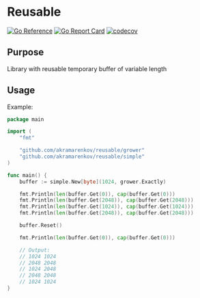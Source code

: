 # Reusable

[![Go Reference](https://pkg.go.dev/badge/github.com/akramarenkov/reusable.svg)](https://pkg.go.dev/github.com/akramarenkov/reusable)
[![Go Report Card](https://goreportcard.com/badge/github.com/akramarenkov/reusable)](https://goreportcard.com/report/github.com/akramarenkov/reusable)
[![codecov](https://codecov.io/gh/akramarenkov/reusable/branch/master/graph/badge.svg?token=h4cv2z4hnB)](https://codecov.io/gh/akramarenkov/reusable)

## Purpose

Library with reusable temporary buffer of variable length

## Usage

Example:

```go
package main

import (
    "fmt"

    "github.com/akramarenkov/reusable/grower"
    "github.com/akramarenkov/reusable/simple"
)

func main() {
    buffer := simple.New[byte](1024, grower.Exactly)

    fmt.Println(len(buffer.Get(0)), cap(buffer.Get(0)))
    fmt.Println(len(buffer.Get(2048)), cap(buffer.Get(2048)))
    fmt.Println(len(buffer.Get(1024)), cap(buffer.Get(1024)))
    fmt.Println(len(buffer.Get(2048)), cap(buffer.Get(2048)))

    buffer.Reset()

    fmt.Println(len(buffer.Get(0)), cap(buffer.Get(0)))

    // Output:
    // 1024 1024
    // 2048 2048
    // 1024 2048
    // 2048 2048
    // 1024 1024
}
```

